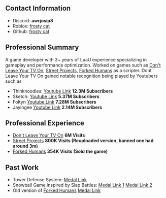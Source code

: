 ## Contact Information
- Discord: **awrjosip8**
- Roblox: [frosty cat](https://www.roblox.com/users/68904454/profile)
- Github: [frosty cat](https://github.com/frostyvcat)


## Professional Summary
A game developer with 3+ years of LuaU experience specializing in gameplay and performance optimization. Worked on games such as [Don't Leave Your TV On](https://www.roblox.com/games/14239772624/Dont-Leave-Your-TV-On), [Street Projects](https://www.roblox.com/games/70918042652271/FREE-GUNS-Street-Projects), [Forked Humans](https://www.roblox.com/games/119873572281324/Fork-Humans-UPD) as a scripter.
Dont Leave Your TV On gained notable recognition being played by Youtubers such as 
- Thinknoodles: [Youtube Link](https://www.youtube.com/watch?v=CnTxw1JxsrU) **12.3M Subscribers**
- Sketch: [Youtube Link](https://www.youtube.com/watch?v=NCzQ52cdJe4) **5.37M Subscribers**
- Foltyn [Youtube Link](https://www.youtube.com/watch?v=1gUyXuu50P0) **7.28M Subscribers**
- Jayingee [Youtube Link](https://www.youtube.com/watch?v=yKdPs7lIiM0) **2.14M Subscribers**

## Professional Experience
- [Don't Leave Your TV On](https://www.roblox.com/games/14239772624/Dont-Leave-Your-TV-On) **__6M Visits__**
- [Street Projects](https://www.roblox.com/games/70918042652271/FREE-GUNS-Street-Projects) **800K Visits (Reuploaded version, banned one had around 3m)**
- [Forked Humans](https://www.roblox.com/games/119873572281324/Fork-Humans-UPD) **354K Visits (Sold the game)**


## Past Work
- Tower Defense System: [Medal Link](https://medal.tv/games/roblox-studio/clips/lbpBKOIcUWaNmC5b_?invite=cr-MSxtRVEsNjE5NjA4NjU&v=21)
- Snowball Game inspired by Slap Battles: [Medal Link 1](https://medal.tv/games/roblox-studio/clips/jRyDOaFh3wPfzXHjE?invite=cr-MSxRU0IsNjE5NjA4NjU&v=21) [Medal Link 2](https://medal.tv/games/roblox-studio/clips/jPtKOZEaVJ_dhL9Pk?invite=cr-MSxUalcsNjE5NjA4NjU&v=34)
- Old version of [Forked Humans](https://www.roblox.com/games/119873572281324/Fork-Humans-UPD) [Medal Link](https://medal.tv/games/roblox-studio/clips/jYZ2L2djlhz0j2-Nr?invite=cr-MSxuRXIsNjE5NjA4NjU&v=21)
